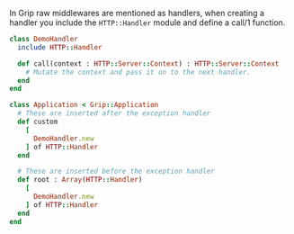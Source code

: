 In Grip raw middlewares are mentioned as handlers, when creating a handler you include the `HTTP::Handler` module and define a call/1 function.

```ruby
class DemoHandler
  include HTTP::Handler

  def call(context : HTTP::Server::Context) : HTTP::Server::Context
    # Mutate the context and pass it on to the next handler.
  end
end

class Application < Grip::Application
  # These are inserted after the exception handler
  def custom
    [
      DemoHandler.new
    ] of HTTP::Handler
  end

  # These are inserted before the exception handler
  def root : Array(HTTP::Handler)
    [
      DemoHandler.new
    ] of HTTP::Handler
  end
end
```
